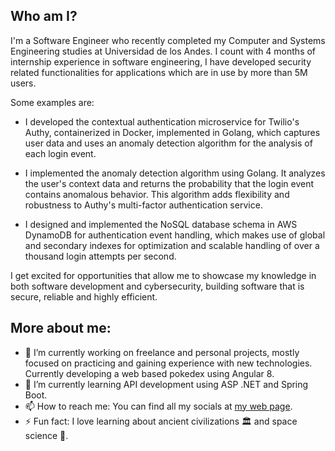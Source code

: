 
## Who am I?

 I'm a Software Engineer who recently completed my Computer and Systems Engineering studies at Universidad de los Andes. I count with 4 months of internship experience in software engineering, I have developed security related functionalities for applications which are in use by more than 5M users.

Some examples are:

- I developed the contextual authentication microservice for Twilio's Authy, containerized in Docker, implemented in Golang, which captures user data and uses an anomaly detection algorithm for the analysis of each login event.

- I implemented the anomaly detection algorithm using Golang. It analyzes the user's context data and returns the probability that the login event contains anomalous behavior. This algorithm adds flexibility and robustness to Authy's multi-factor authentication service.

- I designed and implemented the NoSQL database schema in AWS DynamoDB for authentication event handling, which makes use of global and secondary indexes for optimization and scalable handling of over a thousand login attempts per second.

I get excited for opportunities that allow me to showcase my knowledge in both software development and cybersecurity, building software that is secure, reliable and highly efficient.

## More about me:

- 🔭 I’m currently working on freelance and personal projects, mostly focused on practicing and gaining experience with new technologies. Currently developing a web based pokedex using Angular 8. 
- 🌱 I’m currently learning API development using ASP .NET and Spring Boot. 
- 📫 How to reach me: You can find all my socials at [my web page](https://devcale.github.io/).
- ⚡ Fun fact: I love learning about ancient civilizations 🏛 and space science 🌠.

<!--
**devcale/devcale** is a ✨ _special_ ✨ repository because its `README.md` (this file) appears on your GitHub profile.

Here are some ideas to get you started:

- 🔭 I’m currently working on ...
- 🌱 I’m currently learning ...
- 👯 I’m looking to collaborate on ...
- 🤔 I’m looking for help with ...
- 💬 Ask me about ...
- 📫 How to reach me: ...
- 😄 Pronouns: ...
- ⚡ Fun fact: ...
-->
